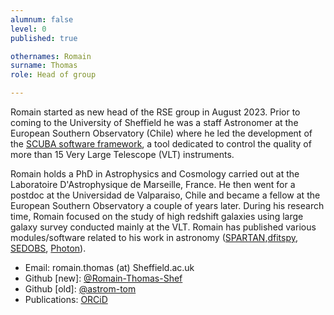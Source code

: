 ```yaml
---
alumnum: false
level: 0
published: true

othernames: Romain
surname: Thomas
role: Head of group

---
```


Romain started as new head of the RSE group in August 2023. Prior to coming to the University of Sheffield he was a staff Astronomer at the European Southern Observatory (Chile) where he led the development of the [SCUBA software framework](https://ui.adsabs.harvard.edu/abs/2020SPIE11449E..0CT/abstract), a tool dedicated to control the quality of more than 15 Very Large Telescope (VLT) instruments.

Romain holds a PhD in Astrophysics and Cosmology carried out at the Laboratoire D'Astrophysique de Marseille, France. He then went for a postdoc at the Universidad de Valparaiso, Chile and became a fellow at the European Southern Observatory a couple of years later. During his research time, Romain focused on the study of high redshift galaxies using large galaxy survey conducted mainly at the VLT. Romain has published various modules/software related to his work in astronomy ([SPARTAN](https://ui.adsabs.harvard.edu/abs/2021A%26C....3400427T/abstract),[dfitspy](https://astrom-tom.github.io/dfitspy/build/html/index.html), [SEDOBS](https://ui.adsabs.harvard.edu/abs/2020A%26C....3000354T/abstract), [Photon](https://astrom-tom.github.io/Photon/build/html/index.html)).

* Email: romain.thomas (at) Sheffield.ac.uk
* Github [new]: [@Romain-Thomas-Shef](https://github.com/Romain-Thomas-Shef)
* Github [old]: [@astrom-tom](https://github.com/astrom-tom)
* Publications: [ORCiD](https://orcid.org/0000-0001-8385-3276) 
